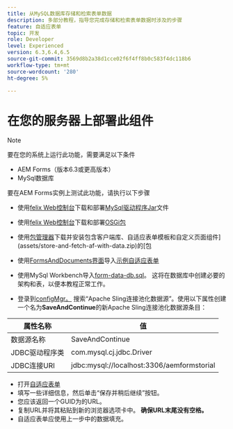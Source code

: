 ```yaml
---
title: 从MySQL数据库存储和检索表单数据
description: 多部分教程，指导您完成存储和检索表单数据时涉及的步骤
feature: 自适应表单
topic: 开发
role: Developer
level: Experienced
version: 6.3,6.4,6.5
source-git-commit: 3569d8b2a38d1cce02f6f4ff8b0c583f4dc118b6
workflow-type: tm+mt
source-wordcount: '280'
ht-degree: 5%

---
```



# 在您的服务器上部署此组件

>[!NOTE]
>
>要在您的系统上运行此功能，需要满足以下条件
>
>* AEM Forms（版本6.3或更高版本）
>* MySql数据库


要在AEM Forms实例上测试此功能，请执行以下步骤

* 使用[felix Web控制台](http://localhost:4502/system/console/bundles)下载和部署[MySql驱动程序Jar](assets/mysqldriver.jar)文件
* 使用[felix Web控制台](http://localhost:4502/system/console/bundles)下载和部署[OSGi包](assets/SaveAndContinue.SaveAndContinue.core-1.0-SNAPSHOT.jar)
* 使用[包管理器](http://localhost:4502/crx/packmgr/index.jsp)下载并安装包含客户端库、自适应表单模板和自定义页面组件](assets/store-and-fetch-af-with-data.zip)的[包
* 使用[FormsAndDocuments界面](http://localhost:4502/aem/forms.html/content/dam/formsanddocuments)导入[示例自适应表单](assets/sample-adaptive-form.zip)

* 使用MySql Workbench导入[form-data-db.sql](assets/form-data-db.sql)。 这将在数据库中创建必要的架构和表，以便本教程正常工作。
* 登录到[configMgr。](http://localhost:4502/system/console/configMgr) 搜索“Apache Sling连接池化数据源”。使用以下属性创建一个名为&#x200B;**SaveAndContinue**&#x200B;的新Apache Sling连接池化数据源条目：

| 属性名称 | 值 |
| ------------------------|---------------------------------------|
| 数据源名称 | SaveAndContinue |
| JDBC驱动程序类 | com.mysql.cj.jdbc.Driver |
| JDBC连接URI | jdbc:mysql://localhost:3306/aemformstorial |

* 打开[自适应表单](http://localhost:4502/content/dam/formsanddocuments/demostoreandretrieveformdata/jcr:content?wcmmode=disabled)
* 填写一些详细信息，然后单击“保存并稍后继续”按钮。
* 您应该返回一个GUID为的URL。
* 复制URL并将其粘贴到新的浏览器选项卡中。 **确保URL末尾没有空格。**
* 自适应表单应使用上一步中的数据填充。
